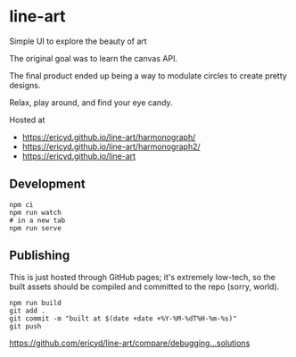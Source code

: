 # line-art
Simple UI to explore the beauty of art

The original goal was to learn the canvas API.

The final product ended up being a way to modulate circles to create pretty designs.

Relax, play around, and find your eye candy.

Hosted at
* https://ericyd.github.io/line-art/harmonograph/
* https://ericyd.github.io/line-art/harmonograph2/
* https://ericyd.github.io/line-art

## Development

```shell
npm ci
npm run watch
# in a new tab
npm run serve
```

## Publishing

This is just hosted through GitHub pages; it's extremely low-tech, so the built assets should be compiled and committed to the repo (sorry, world).

```
npm run build
git add .
git commit -m "built at $(date +date +%Y-%M-%dT%H-%m-%s)"
git push
```

https://github.com/ericyd/line-art/compare/debugging...solutions
